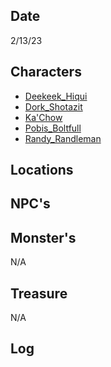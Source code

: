 ## Date
2/13/23

## Characters
- [Deekeek_Hiqui](../02_Player_Characters/Deekeek_Hiqui.md)
- [Dork_Shotazit](../02_Player_Characters/Dork_Shotazit.md)
- [Ka'Chow](../02_Player_Characters/Ka'Chow.md)
- [Pobis_Boltfull](../02_Player_Characters/Pobis_Boltfull.md)
- [Randy_Randleman](../02_Player_Characters/Randy_Randleman.md)

## Locations


## NPC's

## Monster's 
N/A

## Treasure
N/A

## Log